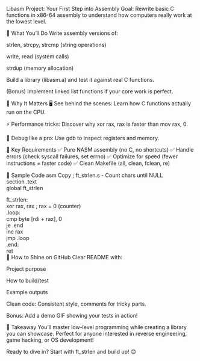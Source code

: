 Libasm Project: Your First Step into Assembly
Goal: Rewrite basic C functions in x86-64 assembly to understand how computers really work at the lowest level.

🔹 What You’ll Do
Write assembly versions of:

strlen, strcpy, strcmp (string operations)

write, read (system calls)

strdup (memory allocation)

Build a library (libasm.a) and test it against real C functions.

(Bonus) Implement linked list functions if your core work is perfect.

🔹 Why It Matters
🖥️ See behind the scenes: Learn how C functions actually run on the CPU.

⚡ Performance tricks: Discover why xor rax, rax is faster than mov rax, 0.

🐞 Debug like a pro: Use gdb to inspect registers and memory.

🔹 Key Requirements
✅ Pure NASM assembly (no C, no shortcuts)
✅ Handle errors (check syscall failures, set errno)
✅ Optimize for speed (fewer instructions = faster code)
✅ Clean Makefile (all, clean, fclean, re)

🔹 Sample Code
asm
Copy
; ft_strlen.s - Count chars until NULL  
section .text  
global ft_strlen  

ft_strlen:  
    xor  rax, rax       ; rax = 0 (counter)  
.loop:  
    cmp  byte [rdi + rax], 0  
    je   .end  
    inc  rax  
    jmp  .loop  
.end:  
    ret  
🔹 How to Shine on GitHub
Clear README with:

Project purpose

How to build/test

Example outputs

Clean code: Consistent style, comments for tricky parts.

Bonus: Add a demo GIF showing your tests in action!

🚀 Takeaway
You’ll master low-level programming while creating a library you can showcase. Perfect for anyone interested in reverse engineering, game hacking, or OS development!

Ready to dive in? Start with ft_strlen and build up! 😊
